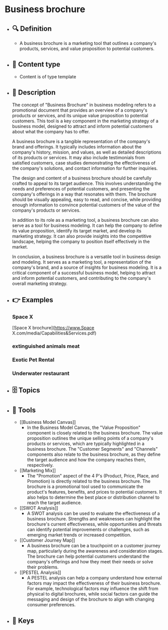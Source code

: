 # Business brochure
- ## 🔍 Definition
  - A business brochure is a marketing tool that outlines a company's products, services, and value proposition to potential customers.
- ## 📰 Content type 
  - Content is of type template
- ## 📖 Description
  The concept of "Business Brochure" in business modeling refers to a promotional document that provides an overview of a company's products or services, and its unique value proposition to potential customers. This tool is a key component in the marketing strategy of a business model, designed to attract and inform potential customers about what the company has to offer.
  
  A business brochure is a tangible representation of the company's brand and offerings. It typically includes information about the company's history, mission, and values, as well as detailed descriptions of its products or services. It may also include testimonials from satisfied customers, case studies demonstrating the effectiveness of the company's solutions, and contact information for further inquiries.
  
  The design and content of a business brochure should be carefully crafted to appeal to its target audience. This involves understanding the needs and preferences of potential customers, and presenting the company's offerings in a way that resonates with them. The brochure should be visually appealing, easy to read, and concise, while providing enough information to convince potential customers of the value of the company's products or services.
  
  In addition to its role as a marketing tool, a business brochure can also serve as a tool for business modeling. It can help the company to define its value proposition, identify its target market, and develop its marketing strategy. It can also provide insights into the competitive landscape, helping the company to position itself effectively in the market.
  
  In conclusion, a business brochure is a versatile tool in business design and modeling. It serves as a marketing tool, a representation of the company's brand, and a source of insights for business modeling. It is a critical component of a successful business model, helping to attract and inform potential customers, and contributing to the company's overall marketing strategy.
- ## 👉 Examples
  ### Space X
  [Space X brochure](https://www.Space X.com/media/Capabilities&Services.pdf)
  ### 
  
  ### extinguished animals meat
  
  ### Exotic Pet Rental
  
  ### Underwater restaurant
  
- ## 🗄️ Topics
  
- ## 🧰 Tools
  - [[Business Model Canvas]]
    - In the Business Model Canvas, the "Value Proposition" component is closely related to the business brochure. The value proposition outlines the unique selling points of a company's products or services, which are typically highlighted in a business brochure. The "Customer Segments" and "Channels" components also relate to the business brochure, as they define the target audience and how the company reaches them, respectively.
  - [[Marketing Mix]]
    - The "Promotion" aspect of the 4 P's (Product, Price, Place, and Promotion) is directly related to the business brochure. The brochure is a promotional tool used to communicate the product's features, benefits, and prices to potential customers. It also helps to determine the best place or distribution channel to reach the target audience.
  - [[SWOT Analysis]]
    - A SWOT analysis can be used to evaluate the effectiveness of a business brochure. Strengths and weaknesses can highlight the brochure's current effectiveness, while opportunities and threats can identify potential improvements or challenges, such as emerging market trends or increased competition.
  - [[Customer Journey Map]]
    - A business brochure can be a touchpoint on a customer journey map, particularly during the awareness and consideration stages. The brochure can help potential customers understand the company's offerings and how they meet their needs or solve their problems.
  - [[PESTEL Analysis]]
    - A PESTEL analysis can help a company understand how external factors may impact the effectiveness of their business brochure. For example, technological factors may influence the shift from physical to digital brochures, while social factors can guide the messaging and design of the brochure to align with changing consumer preferences.
- ## 🔑 Keys
  
